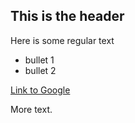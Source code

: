 ## This is the header

Here is some regular text

* bullet 1
* bullet 2

[Link to Google](http://wwww.google.com)

More text.